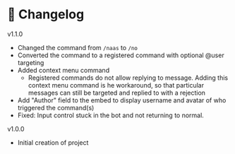 # 📝 Changelog

v1.1.0
- Changed the command from `/naas` to `/no`
- Converted the command to a registered command with optional @user targeting
- Added context menu command
  - Registered commands do not allow replying to message. Adding this context menu command is he workaround, so that particular messages can still be targeted and replied to with a rejection
- Add "Author" field to the embed to display username and avatar of who triggered the command(s)
- Fixed: Input control stuck in the bot and not returning to normal.

v1.0.0
- Initial creation of project
